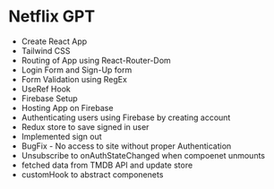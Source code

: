 # Netflix GPT

- Create React App
- Tailwind CSS
- Routing of App using React-Router-Dom
- Login Form and Sign-Up form
- Form Validation using RegEx
- UseRef Hook
- Firebase Setup
- Hosting App on Firebase
- Authenticating users using Firebase by creating account
- Redux store to save signed in user
- Implemented sign out
- BugFix - No access to site without proper Authentication
- Unsubscribe to onAuthStateChanged when compoenet unmounts
- fetched data from TMDB API and update store
- customHook to abstract componenets 

